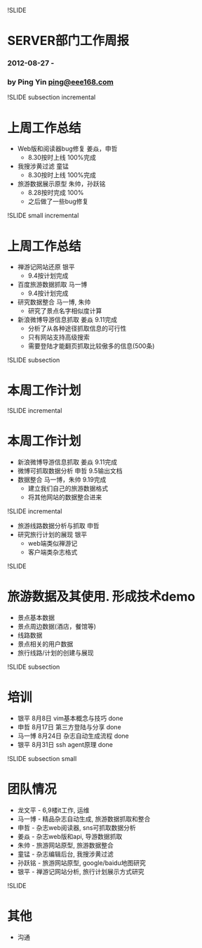 !SLIDE 
# SERVER部门工作周报 #

### 2012-08-27 - 
### by Ping Yin  <ping@eee168.com>

!SLIDE subsection incremental

# 上周工作总结 #

* Web版和阅读器bug修复 姜焱，申哲
	* 8.30按时上线 100%完成
* 我搜涉黄过滤 童锰
	* 8.30按时上线 100%完成
* 旅游数据展示原型 朱帅，孙跃铭
	* 8.28按时完成 100%
	* 之后做了一些bug修复

!SLIDE small incremental
# 上周工作总结 #

* 禅游记网站还原 银平
	* 9.4按计划完成
* 百度旅游数据抓取 马一博
	* 9.4按计划完成
* 研究数据整合 马一博, 朱帅
	* 研究了景点名字相似度计算
* 新浪微博导游信息抓取 姜焱 9.11完成
	* 分析了从各种途径抓取信息的可行性
	* 只有网站支持高级搜索
	* 需要登陆才能翻页抓取比较傲多的信息(500条)

!SLIDE subsection

# 本周工作计划 #


!SLIDE incremental
# 本周工作计划

* 新浪微博导游信息抓取 姜焱 9.11完成
* 微博可抓取数据分析 申哲 9.5输出文档
* 数据整合 马一博，朱帅 9.19完成
	* 建立我们自己的旅游数据格式
	* 将其他网站的数据整合进来

!SLIDE incremental
* 旅游线路数据分析与抓取 申哲
* 研究旅行计划的展现 银平
	* web端类似禅游记
	* 客户端类杂志格式

!SLIDE

# 旅游数据及其使用. 形成技术demo

* 景点基本数据
* 景点周边数据(酒店，餐馆等)
* 线路数据
* 景点相关的用户数据
* 旅行线路/计划的创建与展现

!SLIDE subsection

# 培训

* 银平 8月8日 vim基本概念与技巧 done
* 申哲 8月17日 第三方登陆与分享 done
* 马一博 8月24日 杂志自动生成流程 done
* 银平 8月31日 ssh agent原理 done

!SLIDE subsection small
# 团队情况

* 龙文平 - 6,9楼it工作, 运维
* 马一博 - 精品杂志自动生成, 旅游数据抓取和整合
* 申哲 - 杂志web阅读器, sns可抓取数据分析
* 姜焱 - 杂志web版和api, 导游数据抓取
* 朱帅 - 旅游网站原型, 旅游数据整合
* 童锰 - 杂志编辑后台, 我搜涉黄过滤
* 孙跃铭 - 旅游网站原型, google/baidu地图研究
* 银平 - 禅游记网站分析, 旅行计划展示方式研究

!SLIDE

# 其他

* 沟通
